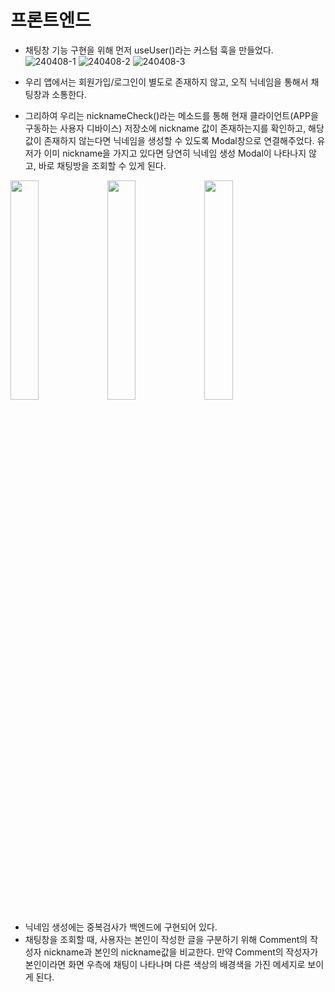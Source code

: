 # 프론트엔드
- 채팅창 기능 구현을 위해 먼저 useUser()라는 커스텀 훅을 만들었다.  
![240408-1](https://github.com/ChaeDoll/TIL/assets/108540812/43a2687b-b17f-4e5e-a686-1baecdd583f6)
![240408-2](https://github.com/ChaeDoll/TIL/assets/108540812/81a58050-7db2-4ee6-8507-75283780c437)
![240408-3](https://github.com/ChaeDoll/TIL/assets/108540812/e5e4ed42-9cd4-4606-a91f-057ed7a31566)

- 우리 앱에서는 회원가입/로그인이 별도로 존재하지 않고, 오직 닉네임을 통해서 채팅창과 소통한다.
- 그리하여 우리는 nicknameCheck()라는 메소드를 통해 현재 클라이언트(APP을 구동하는 사용자 디바이스) 저장소에 nickname 값이 존재하는지를 확인하고, 해당 값이 존재하지 않는다면 닉네임을 생성할 수 있도록 Modal창으로 연결해주었다. 유저가 이미 nickname을 가지고 있다면 당연히 닉네임 생성 Modal이 나타나지 않고, 바로 채팅방을 조회할 수 있게 된다.

<img src="https://github.com/ChaeDoll/TIL/assets/108540812/c2167ac4-e3be-47f4-a223-3984cff8966e" width="30%" />
<img src="https://github.com/ChaeDoll/TIL/assets/108540812/db2282c3-9a22-4891-a3d2-68cba89f22de" width="30%" />
<img src="https://github.com/ChaeDoll/TIL/assets/108540812/c1d051f6-a450-4265-97c7-2277fafbca5f" width="30%" />
  
- 닉네임 생성에는 중복검사가 백엔드에 구현되어 있다.
- 채팅창을 조회할 때, 사용자는 본인이 작성한 글을 구분하기 위해 Comment의 작성자 nickname과 본인의 nickname값을 비교한다. 만약 Comment의 작성자가 본인이라면 화면 우측에 채팅이 나타나며 다른 색상의 배경색을 가진 메세지로 보이게 된다.